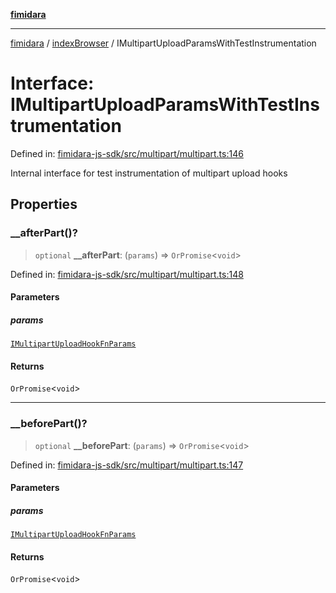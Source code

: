 [**fimidara**](../../README.md)

***

[fimidara](../../modules.md) / [indexBrowser](../README.md) / IMultipartUploadParamsWithTestInstrumentation

# Interface: IMultipartUploadParamsWithTestInstrumentation

Defined in: [fimidara-js-sdk/src/multipart/multipart.ts:146](https://github.com/softkave/fimidara/blob/feac071900ab8644442d355e5cb5db9df2f34600/fimidara-js-sdk/src/multipart/multipart.ts#L146)

Internal interface for test instrumentation of multipart upload hooks

## Properties

### \_\_afterPart()?

> `optional` **\_\_afterPart**: (`params`) => `OrPromise`\<`void`\>

Defined in: [fimidara-js-sdk/src/multipart/multipart.ts:148](https://github.com/softkave/fimidara/blob/feac071900ab8644442d355e5cb5db9df2f34600/fimidara-js-sdk/src/multipart/multipart.ts#L148)

#### Parameters

##### params

[`IMultipartUploadHookFnParams`](IMultipartUploadHookFnParams.md)

#### Returns

`OrPromise`\<`void`\>

***

### \_\_beforePart()?

> `optional` **\_\_beforePart**: (`params`) => `OrPromise`\<`void`\>

Defined in: [fimidara-js-sdk/src/multipart/multipart.ts:147](https://github.com/softkave/fimidara/blob/feac071900ab8644442d355e5cb5db9df2f34600/fimidara-js-sdk/src/multipart/multipart.ts#L147)

#### Parameters

##### params

[`IMultipartUploadHookFnParams`](IMultipartUploadHookFnParams.md)

#### Returns

`OrPromise`\<`void`\>
